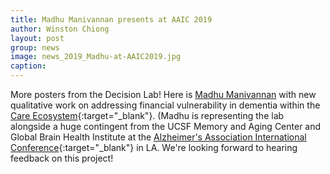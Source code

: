```yaml
---
title: Madhu Manivannan presents at AAIC 2019
author: Winston Chiong
layout: post
group: news
image: news_2019_Madhu-at-AAIC2019.jpg
caption: 
---
```

More posters from the Decision Lab! Here is [Madhu Manivannan](/team/index.html#Madhu-Manivannan) with new 
qualitative work on addressing financial vulnerability in dementia within the 
[Care Ecosystem](https://memory.ucsf.edu/research-trials/professional/care-ecosystem){:target="_blank"}. 
(Madhu is representing the lab alongside a huge contingent from the UCSF Memory and Aging Center and 
Global Brain Health Institute at the 
[Alzheimer's Association International Conference](https://www.alz.org/aaic/overview.asp){:target="_blank"} 
in LA. We're looking forward to hearing feedback on this project!
